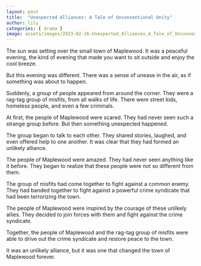```yaml
---
layout: post
title:  "Unexpected Alliances: A Tale of Unconventional Unity"
author: lily
categories: [ drama ]
image: assets/images/2023-02-26-Unexpected_Alliances_A_Tale_of_Unconventional_Unity.png
---
```



The sun was setting over the small town of Maplewood. It was a peaceful evening, the kind of evening that made you want to sit outside and enjoy the cool breeze. 

But this evening was different. There was a sense of unease in the air, as if something was about to happen. 

Suddenly, a group of people appeared from around the corner. They were a rag-tag group of misfits, from all walks of life. There were street kids, homeless people, and even a few criminals. 

At first, the people of Maplewood were scared. They had never seen such a strange group before. But then something unexpected happened. 

The group began to talk to each other. They shared stories, laughed, and even offered help to one another. It was clear that they had formed an unlikely alliance. 

The people of Maplewood were amazed. They had never seen anything like it before. They began to realize that these people were not so different from them. 

The group of misfits had come together to fight against a common enemy. They had banded together to fight against a powerful crime syndicate that had been terrorizing the town. 

The people of Maplewood were inspired by the courage of these unlikely allies. They decided to join forces with them and fight against the crime syndicate. 

Together, the people of Maplewood and the rag-tag group of misfits were able to drive out the crime syndicate and restore peace to the town. 

It was an unlikely alliance, but it was one that changed the town of Maplewood forever.